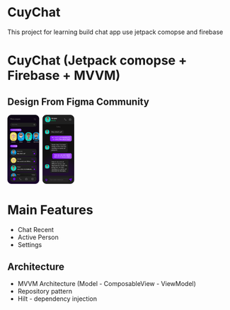 # CuyChat
This project for learning build chat app use jetpack comopse and firebase



# CuyChat (Jetpack comopse + Firebase + MVVM)

## Design From Figma Community
<p float="left">
  <img width="30%" height="50%" src="https://github.com/febriansya/CuyChat/blob/7814cb915ce8addd541dac7dd5fd709d61efcdfc/chat_design.png" />
</p>


# Main Features
- Chat Recent
- Active Person
- Settings

## Architecture
  - MVVM Architecture (Model - ComposableView - ViewModel)
  - Repository pattern
  - Hilt - dependency injection



